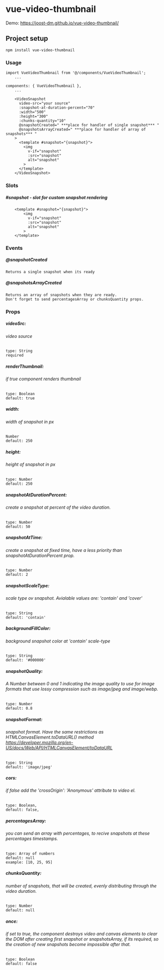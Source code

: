# vue-video-thumbnail

Demo: https://joost-dm.github.io/vue-video-thumbnail/
## Project setup
```
npm install vue-video-thumbnail
```

### Usage
```
import VueVideoThumbnail from '@/components/VueVideoThumbnail';
    ...
    
components: { VueVideoThumbnail },
    ...
```

```
    <VideoSnapshot
      video-src="your source"
      :snapshot-at-duration-percent="70"
      :width="500"
      :height="300"
      :chunks-quantity="10"
      @snapshotCreated=" ***place for handler of single snapshot*** "
      @snapshotsArrayCreated=" ***place for handler of array of snapshots*** "
    >
      <template #snapshot="{snapshot}">
        <img
          v-if="snapshot"
          :src="snapshot"
          alt="snapshot"
        >
      </template>
    </VideoSnapshot>
```
### Slots
##### #snapshot - slot for custom snapshot rendering
```
    <template #snapshot="{snapshot}"> 
        <img
          v-if="snapshot"
          :src="snapshot"
          alt="snapshot"
        >
    </template>
```

### Events
 ##### @snapshotCreated
    Returns a single snapshot when its ready

##### @snapshotsArrayCreated
    Returns an array of snapshots when they are ready.
    Don't forget to send percentagesArray or chunksQuantity props.
### Props

##### videoSrc:
###### video source 
    type: String
    required
    
##### renderThumbnail:
###### if true component renders thumbnail
    type: Boolean
    default: true

##### width:
###### width of snapshot in px
    Number
    default: 250
      
##### height:
###### height of snapshot in px
    type: Number
    default: 250
    
##### snapshotAtDurationPercent:
###### create a snapshot at percent of the video duration.
    type: Number
    default: 50

##### snapshotAtTime: 
###### create a snapshot at fixed time, have a less priority than snapshotAtDurationPercent prop.
    type: Number
    default: 2
    
##### snapshotScaleType:
###### scale type ov snapshot. Avialable values are: 'contain' and 'cover'
    type: String
    default: 'contain'
    
##### backgroundFillColor: 
###### background snapshot color at 'contain' scale-type
    type: String
    default: '#000000'
    
##### snapshotQuality:
###### A Number between 0 and 1 indicating the image quality to use for image formats that use lossy compression such as image/jpeg and image/webp.
    type: Number
    default: 0.8
    
##### snapshotFormat: 
###### snapshot format. Have the same restrictions as HTMLCanvasElement.toDataURL() method https://developer.mozilla.org/en-US/docs/Web/API/HTMLCanvasElement/toDataURL
    type: String
    default: 'image/jpeg'
    
##### cors: 
###### if false add the 'crossOrigin': 'Anonymous' attribute to video el.
    type: Boolean,
    default: false,
    
##### percentagesArray:
###### you can send an array with percentages, to recive snapshots at these percentages timestamps.
    type: Array of numbers
    default: null
    example: [10, 25, 95]
        
##### chunksQuantity:
###### number of snapshots, that will be created, evenly distributing through the video duration.
    type: Number
    default: null
     
##### once:
###### if set to true, the component destroys video and canvas elements to clear the DOM after creating first snapshot or snapshotsArray, if its required, so the creation of new snapshots become impossible after that.
    type: Boolean
    default: false

